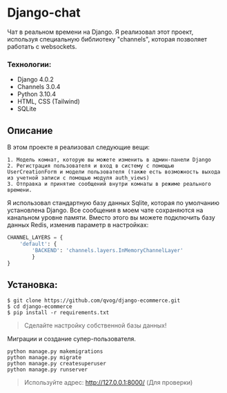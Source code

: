 # Django-chat
Чат в реальном времени на Django. Я реализовал этот проект, используя специальную библиотеку "channels", которая позволяет работать с websockets.

### Технологии:
- Django 4.0.2
- Channels 3.0.4
- Python 3.10.4
- HTML, CSS (Tailwind)
- SQLite

## Описание

В этом проекте я реализовал следующие вещи:

    1. Модель комнат, которую вы можете изменить в админ-панели Django
    2. Регистрация пользователя и вход в систему с помощью UserCreationForm и модели пользователя (также есть возможность выхода из учетной записи с помощью модуля auth_views)
    3. Отправка и принятие сообщений внутри комнаты в режиме реального времени.

Я использовал стандартную базу данных Sqlite, которая по умолчанию установлена Django. Все сообщения в моем чате сохраняются на канальном уровне памяти. Вместо этого вы можете подключить базу данных Redis, изменив параметр в настройках:

```python
CHANNEL_LAYERS = {
    'default': {
        'BACKEND': 'channels.layers.InMemoryChannelLayer'
        }
}
```

Установка:
--
```
$ git clone https://github.com/qvog/django-ecommerce.git
$ cd django-ecommerce
$ pip install -r requirements.txt
```

> Сделайте настройку собственной базы данных! 

Миграции и создание супер-пользователя.
```
python manage.py makemigrations
python manage.py migrate
python manage.py createsuperuser
python manage.py runserver
```

> Используйте адрес: http://127.0.0.1:8000/ (Для проверки) 

